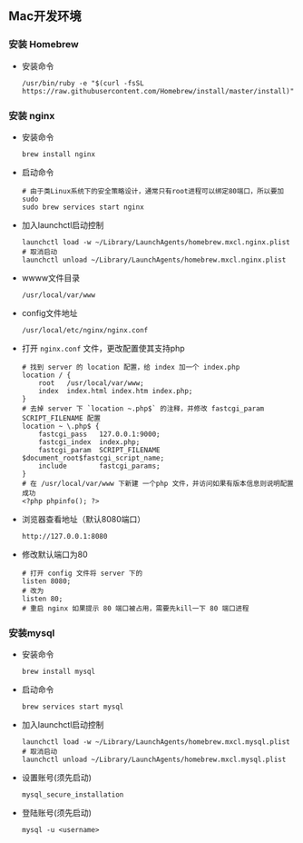 ## Mac开发环境
### 安装 Homebrew
- 安装命令
    ```
    /usr/bin/ruby -e "$(curl -fsSL https://raw.githubusercontent.com/Homebrew/install/master/install)"
    ```  
### 安装 nginx
- 安装命令
    ```
    brew install nginx
    ```   
- 启动命令
    ```
    # 由于类Linux系统下的安全策略设计，通常只有root进程可以绑定80端口，所以要加sudo
    sudo brew services start nginx
    ```
- 加入launchctl启动控制
    ```
    launchctl load -w ~/Library/LaunchAgents/homebrew.mxcl.nginx.plist
    # 取消启动
    launchctl unload ~/Library/LaunchAgents/homebrew.mxcl.nginx.plist
    ```
- wwww文件目录
    ```
    /usr/local/var/www
    ```
- config文件地址
    ```
    /usr/local/etc/nginx/nginx.conf
    ```
- 打开 `nginx.conf` 文件，更改配置使其支持php
    ```
    # 找到 server 的 location 配置，给 index 加一个 index.php
    location / {
        root   /usr/local/var/www;
        index  index.html index.htm index.php;
    }
    # 去掉 server 下 `location ~.php$` 的注释，并修改 fastcgi_param SCRIPT_FILENAME 配置
    location ~ \.php$ {
        fastcgi_pass   127.0.0.1:9000;
        fastcgi_index  index.php;
        fastcgi_param  SCRIPT_FILENAME $document_root$fastcgi_script_name;
        include        fastcgi_params;
    }
    # 在 /usr/local/var/www 下新建 一个php 文件，并访问如果有版本信息则说明配置成功
    <?php phpinfo(); ?>
    ```
- 浏览器查看地址（默认8080端口）
    ```
    http://127.0.0.1:8080
    ```
- 修改默认端口为80
    ```
    # 打开 config 文件将 server 下的 
    listen 8080;
    # 改为
    listen 80;
    # 重启 nginx 如果提示 80 端口被占用，需要先kill一下 80 端口进程
    ```
### 安装mysql
- 安装命令
    ```
    brew install mysql
    ```
- 启动命令
    ```
    brew services start mysql
    ```
- 加入launchctl启动控制
    ```
    launchctl load -w ~/Library/LaunchAgents/homebrew.mxcl.mysql.plist
    # 取消启动
    launchctl unload ~/Library/LaunchAgents/homebrew.mxcl.mysql.plist
    ```
- 设置账号(须先启动)
    ```
    mysql_secure_installation
    ```
- 登陆账号(须先启动)
    ```
    mysql -u <username>
    ```
